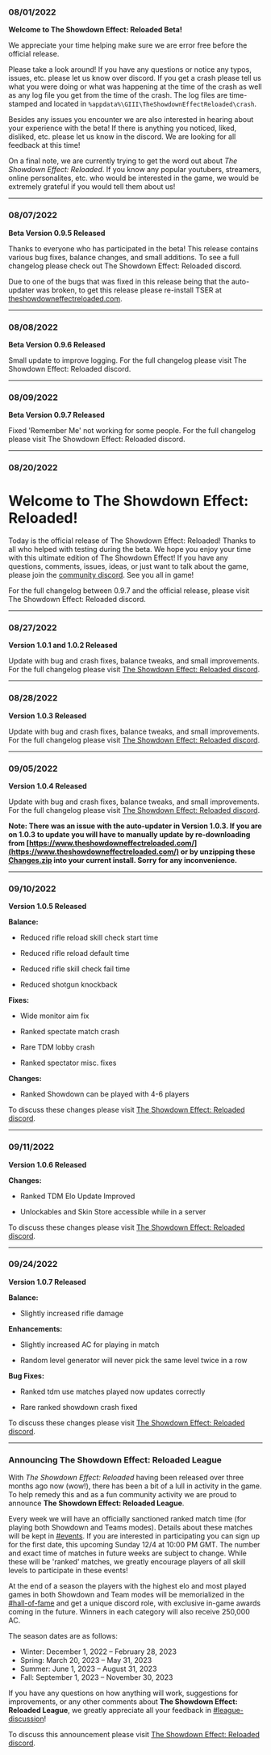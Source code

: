 ### 08/01/2022 ###

**Welcome to The Showdown Effect: Reloaded Beta!**

We appreciate your time helping make sure we are error free before the official release.

Please take a look around! If you have any questions or notice any typos, issues, etc. please let us know over discord. If you get a crash please tell us what you were doing or what was happening at the time of the crash as well as any log file you get from the time of the crash. The log files are time-stamped and located in `%appdata%\GIII\TheShowdownEffectReloaded\crash`.

Besides any issues you encounter we are also interested in hearing about your experience with the beta! If there is anything you noticed, liked, disliked, etc. please let us know in the discord. We are looking for all feedback at this time!

On a final note, we are currently trying to get the word out about *The Showdown Effect: Reloaded*. If you know any popular youtubers, streamers, online personalites, etc. who would be interested in the game, we would be extremely grateful if you would tell them about us!
___

### 08/07/2022 ###

**Beta Version 0.9.5 Released**

Thanks to everyone who has participated in the beta! This release contains various bug fixes, balance changes, and small additions. To see a full changelog please check out The Showdown Effect: Reloaded discord.

Due to one of the bugs that was fixed in this release being that the auto-updater was broken, to get this release please re-install TSER at [theshowdowneffectreloaded.com](http://theshowdowneffectreloaded.com).
___

### 08/08/2022 ###

**Beta Version 0.9.6 Released**

Small update to improve logging. For the full changelog please visit The Showdown Effect: Reloaded discord.
___

### 08/09/2022 ###

**Beta Version 0.9.7 Released**

Fixed 'Remember Me' not working for some people. For the full changelog please visit The Showdown Effect: Reloaded discord.
___



### 08/20/2022 ###

# Welcome to The Showdown Effect: Reloaded! #

Today is the official release of The Showdown Effect: Reloaded! Thanks to all who helped with testing during the beta. We hope you enjoy your time with this ultimate edition of The Showdown Effect! If you have any questions, comments, issues, ideas, or just want to talk about the game, please join the [community discord](https://discord.gg/jUDTSUUTkG). See you all in game!

For the full changelog between 0.9.7 and the official release, please visit The Showdown Effect: Reloaded discord.
___

### 08/27/2022 ###

**Version 1.0.1 and 1.0.2 Released**

Update with bug and crash fixes, balance tweaks, and small improvements. For the full changelog please visit [The Showdown Effect: Reloaded discord](https://discord.gg/jUDTSUUTkG).
___

### 08/28/2022 ###

**Version 1.0.3 Released**

Update with bug and crash fixes, balance tweaks, and small improvements. For the full changelog please visit [The Showdown Effect: Reloaded discord](https://discord.gg/jUDTSUUTkG).
___

### 09/05/2022 ###

**Version 1.0.4 Released**

Update with bug and crash fixes, balance tweaks, and small improvements. For the full changelog please visit [The Showdown Effect: Reloaded discord](https://discord.gg/jUDTSUUTkG).


**Note: There was an issue with the auto-updater in Version 1.0.3. If you are on 1.0.3 to update you will have to manually update by re-downloading from [https://www.theshowdowneffectreloaded.com/](https://www.theshowdowneffectreloaded.com/) or by unzipping these [Changes.zip](https://github.com/GiuseppeIII/TheShowdownEffectReloaded/releases/download/v1.0.4/Changes.zip) into your current install. Sorry for any inconvenience.**
___

### 09/10/2022 ###

**Version 1.0.5 Released**

**Balance:**

* Reduced rifle reload skill check start time

* Reduced rifle reload default time

* Reduced rifle skill check fail time

* Reduced shotgun knockback

**Fixes:**

* Wide monitor aim fix

* Ranked spectate match crash

* Rare TDM lobby crash

* Ranked spectator misc. fixes

**Changes:**

* Ranked Showdown can be played with 4-6 players

To discuss these changes please visit [The Showdown Effect: Reloaded discord](https://discord.gg/jUDTSUUTkG).
___

### 09/11/2022 ###

**Version 1.0.6 Released**


**Changes:**

* Ranked TDM Elo Update Improved

* Unlockables and Skin Store accessible while in a server

To discuss these changes please visit [The Showdown Effect: Reloaded discord](https://discord.gg/jUDTSUUTkG).
___

### 09/24/2022 ###

**Version 1.0.7 Released**


**Balance:**

* Slightly increased rifle damage

**Enhancements:**

* Slightly increased AC for playing in match

* Random level generator will never pick the same level twice in a row

**Bug Fixes:**

* Ranked tdm use matches played now updates correctly

* Rare ranked showdown crash fixed


To discuss these changes please visit [The Showdown Effect: Reloaded discord](https://discord.gg/jUDTSUUTkG).
___

### Announcing The Showdown Effect: Reloaded League ###

With *The Showdown Effect: Reloaded* having been released over three months ago now (wow!), there has been a bit of a lull in activity in the game. To help remedy this and as a fun community activity we are proud to announce **The Showdown Effect: Reloaded League**. 

Every week we will have an officially sanctioned ranked match time (for playing both Showdown and Teams modes). Details about these matches will be kept in [#events](https://discord.gg/jUDTSUUTkG). If you are interested in participating you can sign up for the first date, this upcoming Sunday 12/4 at 10:00 PM GMT. The number and exact time of matches in future weeks are subject to change. While these will be 'ranked' matches, we greatly encourage players of all skill levels to participate in these events!

At the end of a season the players with the highest elo and most played games in both Showdown and Team modes will be memorialized in the [#hall-of-fame](https://discord.gg/jUDTSUUTkG) and get a unique discord role, with exclusive in-game awards coming in the future. Winners in each category will also receive 250,000 AC. 

The season dates are as follows:
- Winter: December 1, 2022 – February 28, 2023
- Spring: March 20, 2023 – May 31, 2023 
- Summer: June 1, 2023 – August 31, 2023
- Fall: September 1, 2023 – November 30, 2023

If you have any questions on how anything will work, suggestions for improvements, or any other comments about **The Showdown Effect: Reloaded League**, we greatly appreciate all your feedback in [#league-discussion](https://discord.gg/jUDTSUUTkG)!

To discuss this announcement please visit [The Showdown Effect: Reloaded discord](https://discord.gg/jUDTSUUTkG).